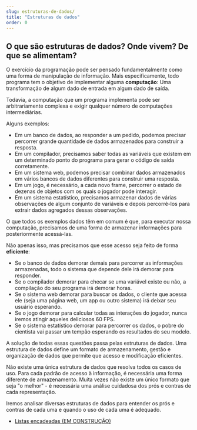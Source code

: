 ```yaml
---
slug: estruturas-de-dados/
title: "Estruturas de dados"
order: 0
---
```

## O que são estruturas de dados? Onde vivem? De que se alimentam?
O exercício da programação pode ser pensado fundamentalmente como 
uma forma de manipulação de informação. Mais especificamente, todo
programa tem o objetivo de implementar alguma **computação**: Uma
transformação de algum dado de entrada em algum dado de saída.

Todavia, a computação que um programa implementa pode ser arbitrariamente
complexa e exigir qualquer número de computações intermediárias.

Alguns exemplos:

- Em um banco de dados, ao responder a um pedido, podemos precisar percorrer
grande quantidade de dados armazenados para construir a resposta.
- Em um compilador, precisamos saber todas as variáveis que existem em um 
determinado ponto do programa para gerar o código de saída corretamente.
- Em um sistema web, podemos precisar combinar dados armazenados em vários 
bancos de dados diferentes para construir uma resposta.
- Em um jogo, é necessário, a cada novo frame, percorrer o estado de dezenas
de objetos com os quais o jogador pode interagir.
- Em um sistema estatístico, precisamos armazenar dados de várias observações
de algum conjunto de variáveis e depois percorrê-los para extrair dados 
agregados dessas observações.

O que todos os exemplos dados têm em comum é que, para executar nossa
computação, precisamos de uma forma de armazenar informações para 
posteriormente acessá-las.

Não apenas isso, mas precisamos que esse acesso seja feito de forma 
__eficiente__:

- Se o banco de dados demorar demais para percorrer as informações armazenadas,
todo o sistema que depende dele irá demorar para responder.
- Se o compilador demorar para checar se uma variável existe ou não, a 
compilação do seu programa irá demorar horas.
- Se o sistema web demorar para buscar os dados, o cliente que acessa ele
(seja uma página web, um app ou outro sistema) irá deixar seu usuário esperando.
- Se o jogo demorar para calcular todas as interações do jogador, nunca iremos
atingir aqueles deliciosos 60 FPS.
- Se o sistema estatístico demorar para percorrer os dados, o pobre do cientista
vai passar um tempão esperando os resultados do seu modelo.

A solução de todas essas questões passa pelas estruturas de dados. Uma estrutura
de dados define um formato de armazenamento, gestão e organização de dados que
permite que acesso e modificação eficientes.

Não existe uma única estrutura de dados que resolva todos os casos de uso.
Para cada padrão de acesso à informação, é necessária uma forma diferente de
armazenamento. Muita vezes não existe um único formato que seja "o melhor" -
é necessária uma análise cuidadosa dos prós e contras de cada representação.

Iremos analisar diversas estruturas de dados para entender os prós e contras
de cada uma e quando o uso de cada uma é adequado.

- [Listas encadeadas (EM CONSTRUÇÃO)](#)
